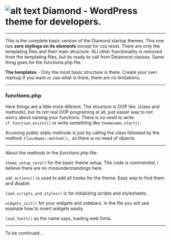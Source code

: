 ![alt text](http://imageshack.com/a/img850/17/e3fp.png "Logo Title Text 1") Diamond - WordPress theme for developers.
===
---
This is the complete basic version of the Diamond startup themes. This one has __zero stylings on its elements__ except for css reset. There are only the templating files and their main structure. ALl other functionality is removed from the templating files, but its ready to call from Deiamond classes. Same thing goes for the functions.php file.

__The templates__ - Only the most basic structure is there. Create your own markup if you want or use what is there, there are no limitations.

---
### functions.php
Here things are a little more diferent. The structure is OOP like. (class and methods), but its not real OOP programing at all, just easier way to not worry about naming your functions. There is no need to write `if_function_exists()` or write something like `themename_start()`. 

Accesing public static methods is just by calling the class followed by the method: `ClassName::method();`, so there is no need of objects.

---
About the methods in the _functions.php_ file:

`theme_setup_core()` for the basic theme setup. The code is commented, i believe there are no missunderstandings here.

`add_actions()` is used to add all hooks for the theme. Easy way to find them and disable.

`load_scripts_and_styles()` is for initializing scripts and stylesheets.

`widgets_init()` for your widgets and sidebars. In the file you will see example how to insert widgets easily. 

`load_fonts()` as the name says, loading web fonts.

---

To be continued...
